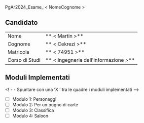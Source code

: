 PgAr2024_Esame_ < NomeCognome >

## Candidato

 | | |
 | -------------- | ------------------ |
 | Nome | ** < Martin >** |
 | Cognome | ** < Cekrezi >** |
 | Matricola | ** < 74951 >** |
 | Corso di Studi | ** < Ingegneria dell'informazione >** |

 ## Moduli Implementati

 <! - - Spuntare con una ’X ’ tra le quadre i moduli implementati -->

 - [ ] Modulo 1: Personaggi
 - [ ] Modulo 2: Per un pugno di carte
 - [ ] Modulo 3: Classifica
 - [ ] Modulo 4: Saloon
